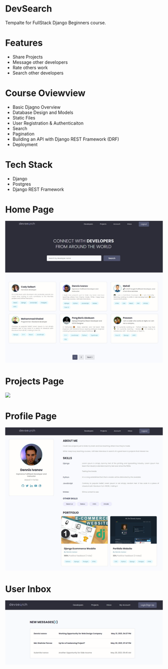 # DevSearch

Tempalte for FullStack Django Beginners course.

# Features
* Share Projects
* Message other developers
* Rate others work
* Search other developers

# Course Oviewview
* Basic Djagno Overview
* Database Design and Models
* Static Files
* User Registration & Authenticaiton
* Search
* Pagination
* Building an API with Django REST Framework (DRF)
* Deployment

# Tech Stack
* Django
* Postgres
* Django REST Framework

# Home Page
<img src="./images/Devsearch Home.jpg">  

# Projects Page
<img src="./images/DevSearch Projects.jpg.jpg">  

# Profile Page
<img src="./images/Devsearch Profile.jpg">  

# User Inbox
<img src="./images/Devsearch Inbox.jpg">  

